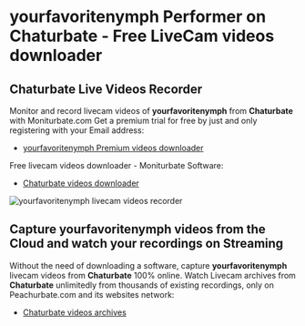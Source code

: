 # yourfavoritenymph Performer on Chaturbate - Free LiveCam videos downloader

## Chaturbate Live Videos Recorder

Monitor and record livecam videos of **yourfavoritenymph** from **Chaturbate** with Moniturbate.com
Get a premium trial for free by just and only registering with your Email address:
* [yourfavoritenymph Premium videos downloader](https://moniturbate.com/request-demo-licence-key.html)

Free livecam videos downloader - Moniturbate Software:
* [Chaturbate videos downloader](https://moniturbate.com/moniturbate-download-software.html)

![yourfavoritenymph livecam videos recorder](https://peachurnet.com/templates/moniturbate-software.png)


## Capture yourfavoritenymph videos from the Cloud and watch your recordings on Streaming

Without the need of downloading a software, capture **yourfavoritenymph** livecam videos from **Chaturbate** 100% online.
Watch Livecam archives from **Chaturbate** unlimitedly from thousands of existing recordings, only on Peachurbate.com and its websites network:
* [Chaturbate videos archives](https://peachurnet.com/)